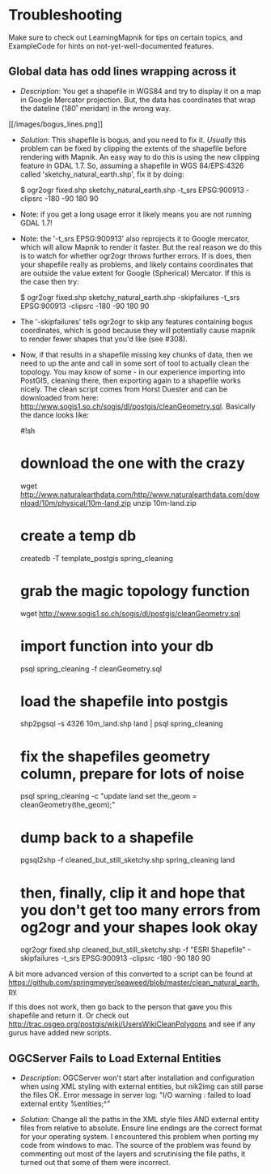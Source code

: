 <!-- Name: Troubleshooting -->
<!-- Version: 6 -->
<!-- Last-Modified: 2011/07/22 11:07:27 -->
<!-- Author: aengus -->


# Troubleshooting

Make sure to check out LearningMapnik for tips on certain topics, and ExampleCode for hints on not-yet-well-documented features.


## Global data has odd lines wrapping across it

 * *Description*: You get a shapefile in WGS84 and try to display it on a map in Google Mercator projection. But, the data has coordinates that wrap the dateline (180˚ meridan) in the wrong way.

[[/images/bogus_lines.png]]

 * *Solution*: This shapefile is bogus, and you need to fix it. *Usually* this problem can be fixed by clipping the extents of the shapefile before rendering with Mapnik. An easy way to do this is using the new clipping feature in GDAL 1.7. So, assuming a shapefile in WGS 84/EPS:4326 called 'sketchy_natural_earth.shp', fix it by doing:


    $ ogr2ogr fixed.shp sketchy_natural_earth.shp -t_srs EPSG:900913 -clipsrc -180 -90 180 90

  * Note: if you get a long usage error it likely means you are not running GDAL 1.7!

  * Note: the '-t_srs EPSG:900913' also reprojects it to Google mercator, which will allow Mapnik to render it faster. But the real reason we do this is to watch for whether ogr2ogr throws further errors. If is does, then your shapefile really as problems, and likely contains coordinates that are outside the value extent for Google (Spherical) Mercator. If this is the case then try:


    $ ogr2ogr fixed.shp sketchy_natural_earth.shp -skipfailures -t_srs EPSG:900913 -clipsrc -180 -90 180 90

  * The '-skipfailures' tells ogr2ogr to skip any features containing bogus coordinates, which is good because they will potentially cause mapnik to render fewer shapes that you'd like (see #308).

  * Now, if that results in a shapefile missing key chunks of data, then we need to up the ante and call in some sort of tool to actually clean the topology. You may know of some - in our experience importing into PostGIS, cleaning there, then exporting again to a shapefile works nicely. The clean script comes from Horst Duester and can be downloaded from here: http://www.sogis1.so.ch/sogis/dl/postgis/cleanGeometry.sql. Basically the dance looks like:


    #!sh
    # download the one with the crazy
    wget http://www.naturalearthdata.com/http//www.naturalearthdata.com/download/10m/physical/10m-land.zip
    unzip 10m-land.zip
    
    # create a temp db
    createdb -T template_postgis spring_cleaning
    
    # grab the magic topology function
    wget http://www.sogis1.so.ch/sogis/dl/postgis/cleanGeometry.sql
    
    # import function into your db
    psql spring_cleaning -f cleanGeometry.sql
    
    # load the shapefile into postgis
    shp2pgsql -s 4326 10m_land.shp land | psql spring_cleaning
    
    # fix the shapefiles geometry column, prepare for lots of noise
    psql spring_cleaning -c "update land set the_geom = cleanGeometry(the_geom);"
    
    # dump back to a shapefile
    pgsql2shp -f cleaned_but_still_sketchy.shp spring_cleaning land
    
    # then, finally, clip it and hope that you don't get too many errors from og2ogr and your shapes look okay
    ogr2ogr fixed.shp cleaned_but_still_sketchy.shp  -f "ESRI Shapefile" -skipfailures -t_srs EPSG:900913 -clipsrc -180 -90 180 90

A bit more advanced version of this converted to a script can be found at https://github.com/springmeyer/seaweed/blob/master/clean_natural_earth.py

If this does not work, then go back to the person that gave you this shapefile and return it. Or check out http://trac.osgeo.org/postgis/wiki/UsersWikiCleanPolygons and see if any gurus have added new scripts.




## OGCServer Fails to Load External Entities

 * *Description*: OGCServer won't start after installation and configuration when using XML styling with external entities, but nik2img can still parse the files OK. Error message in server log: "I/O warning : failed to load external entity %entities;^"
          
          



 * *Solution*: Change all the paths in the XML style files AND external entity files from relative to absolute. Ensure line endings are the correct format for your operating system.  I encountered this problem when porting my code from windows to mac.  The source of the problem was found by commenting out most of the layers and scrutinising the file paths, it turned out that some of them were incorrect.

